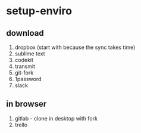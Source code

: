 # setup-enviro

## download
1. dropbox (start with because the sync takes time)
2. sublime text
3. codekit
4. transmit
5. git-fork
6. 1password
7. slack

## in browser
1. gitlab - clone in desktop with fork
2. trello

